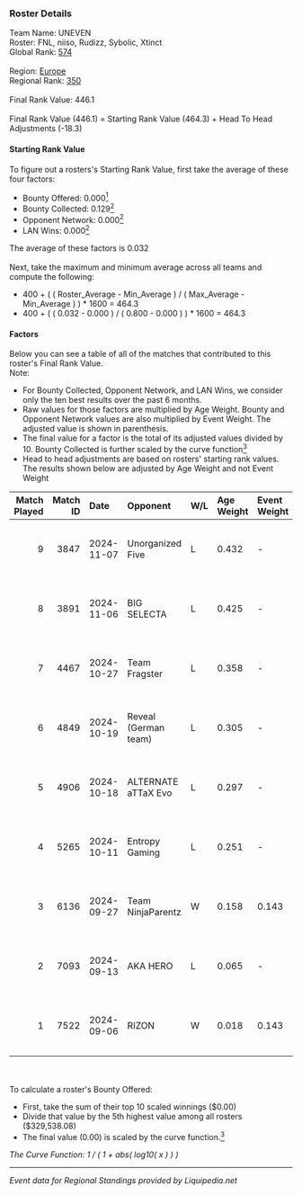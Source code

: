 ### Roster Details<br />
Team Name: UNEVEN<br />
Roster: FNL, niiso, Rudizz, Sybolic, Xtinct<br />
Global Rank: [574](../standings_global.md)<br />
<br />
Region: [Europe]( ../standings_europe.md)<br />
Regional Rank: [350]( ../standings_europe.md)<br />
<br />
Final Rank Value:  446.1<br />
<br />
Final Rank Value (446.1) = Starting Rank Value (464.3) + Head To Head Adjustments (-18.3)<br />

#### Starting Rank Value<br />
To figure out a rosters's Starting Rank Value, first take the average of these four factors:<br />
- Bounty Offered: 0.000[<sup>1</sup>](#table2)
- Bounty Collected: 0.129[<sup>2</sup>](#table1)
- Opponent Network: 0.000[<sup>2</sup>](#table1)
- LAN Wins: 0.000[<sup>2</sup>](#table1)

The average of these factors is 0.032<br />
<br />
Next, take the maximum and minimum average across all teams and compute the following:<br />
- 400 + ( ( Roster_Average - Min_Average ) / ( Max_Average - Min_Average ) ) * 1600 = 464.3
- 400 + ( ( 0.032 - 0.000 ) / ( 0.800 - 0.000 ) ) * 1600 = 464.3


#### Factors<br />
Below you can see a table of all of the matches that contributed to this roster's Final Rank Value.<br />
Note:<br />

- For Bounty Collected, Opponent Network, and LAN Wins, we consider only the ten best results over the past 6 months.
- Raw values for those factors are multiplied by Age Weight. Bounty and Opponent Network values are also multiplied by Event Weight. The adjusted value is shown in parenthesis.
- The final value for a factor is the total of its adjusted values divided by 10. Bounty Collected is further scaled by the curve function[<sup>3</sup>](#curveFunction)
- Head to head adjustments are based on rosters' starting rank values. The results shown below are adjusted by Age Weight and not Event Weight
<span id="table1"></span><br />


| Match Played | Match ID | Date       | Opponent             | W/L | Age Weight | Event Weight | Bounty Collected | Opponent Network | LAN Wins  | H2H Adj. | Roster                                |
| -: | -: | :- | :- | :- | :- | :- | :- | :- | :- | -: | :- |
|            9 |     3847 | 2024-11-07 | Unorganized Five     | L   | 0.432      | -            | -                | -                | -         |    -4.49 | FNL, niiso, Rudizz, Sybolic, Xtinct   |
|            8 |     3891 | 2024-11-06 | BIG SELECTA          | L   | 0.425      | -            | -                | -                | -         |    -4.75 | FNL, niiso, Rudizz, Sybolic, Xtinct   |
|            7 |     4467 | 2024-10-27 | Team Fragster        | L   | 0.358      | -            | -                | -                | -         |    -3.58 | FNL, niiso, Rudizz, Sybolic, Xtinct   |
|            6 |     4849 | 2024-10-19 | Reveal (German team) | L   | 0.305      | -            | -                | -                | -         |    -2.56 | FNL, niiso, Rudizz, Sybolic, Xtinct   |
|            5 |     4906 | 2024-10-18 | ALTERNATE aTTaX Evo  | L   | 0.297      | -            | -                | -                | -         |    -2.81 | FNL, niiso, Rudizz, Sybolic, Xtinct   |
|            4 |     5265 | 2024-10-11 | Entropy Gaming       | L   | 0.251      | -            | -                | -                | -         |    -2.80 | FNL, jaadoosh, niiso, Rudizz, Sybolic |
|            3 |     6136 | 2024-09-27 | Team NinjaParentz    | W   | 0.158      | 0.143        | 0.000 (0.000)    | 0.035 (0.001)    | 0 (0.000) |     3.19 | FNL, jaadoosh, niiso, Rudizz, Sybolic |
|            2 |     7093 | 2024-09-13 | AKA HERO             | L   | 0.065      | -            | -                | -                | -         |    -0.68 | FNL, niiso, Rudizz, Sybolic, Xtinct   |
|            1 |     7522 | 2024-09-06 | RIZON                | W   | 0.018      | 0.143        | 0.000 (0.000)    | 0.000 (0.000)    | 0 (0.000) |     0.23 | FNL, niiso, Rudizz, Sybolic, Xtinct   |

<br />
<span id="table2"></span><br />
To calculate a roster's Bounty Offered:<br />

- First, take the sum of their top 10 scaled winnings ($0.00)
- Divide that value by the 5th highest value among all rosters ($329,538.08)
- The final value (0.00) is scaled by the curve function.[<sup>3</sup>](#curveFunction)

<span id="curveFunction"></span>_The Curve Function: 1 / ( 1 + abs( log10( x ) ) )_<br />

---
_Event data for Regional Standings provided by Liquipedia.net_<br />
